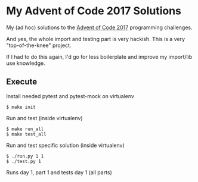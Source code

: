 # My Advent of Code 2017 Solutions

My (ad hoc) solutions to the
[Advent of Code 2017](https://adventofcode.com/2017/)
programming challenges.

And yes, the whole import and testing part is very
hackish. This is a very "top-of-the-knee" project.

If I had to do this again, I'd go for less
boilerplate and improve my import/lib use knowledge.

Execute
-------

Install needed pytest and pytest-mock on virtualenv
```
$ make init
```

Run and test (inside virtualenv)
```
$ make run_all
$ make test_all
```

Run and test specific solution (inside virtualenv)
```
$ ./run.py 1 1
$ ./test.py 1
```
Runs day 1, part 1 and tests day 1 (all parts)
